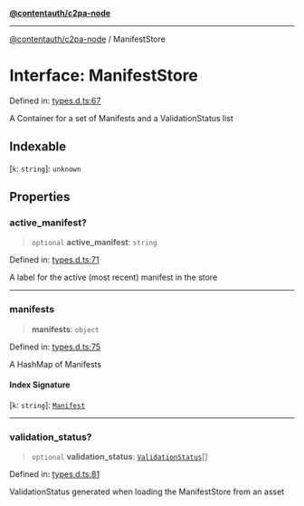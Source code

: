 [**@contentauth/c2pa-node**](../README.md)

***

[@contentauth/c2pa-node](../README.md) / ManifestStore

# Interface: ManifestStore

Defined in: [types.d.ts:67](https://github.com/contentauth/c2pa-node-v2/blob/8bb2490bb1f0c6c00c0930669451a7750cccfebc/js-src/types.d.ts#L67)

A Container for a set of Manifests and a ValidationStatus list

## Indexable

\[`k`: `string`\]: `unknown`

## Properties

### active\_manifest?

> `optional` **active\_manifest**: `string`

Defined in: [types.d.ts:71](https://github.com/contentauth/c2pa-node-v2/blob/8bb2490bb1f0c6c00c0930669451a7750cccfebc/js-src/types.d.ts#L71)

A label for the active (most recent) manifest in the store

***

### manifests

> **manifests**: `object`

Defined in: [types.d.ts:75](https://github.com/contentauth/c2pa-node-v2/blob/8bb2490bb1f0c6c00c0930669451a7750cccfebc/js-src/types.d.ts#L75)

A HashMap of Manifests

#### Index Signature

\[`k`: `string`\]: [`Manifest`](Manifest.md)

***

### validation\_status?

> `optional` **validation\_status**: [`ValidationStatus`](ValidationStatus.md)[]

Defined in: [types.d.ts:81](https://github.com/contentauth/c2pa-node-v2/blob/8bb2490bb1f0c6c00c0930669451a7750cccfebc/js-src/types.d.ts#L81)

ValidationStatus generated when loading the ManifestStore from an asset
